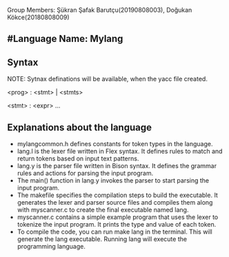 Group Members: Şükran Şafak Barutçu(20190808003), Doğukan Kökce(20180808009)

#Language Name: Mylang
--

## Syntax
NOTE: Sytnax definations will be available, when the yacc file created.

\<prog\> : \<stmt\> | \<stmts\>

\<stmt\> : \<expr\> ...

## Explanations about the language
- mylangcommon.h defines constants for token types in the language.
- lang.l is the lexer file written in Flex syntax. It defines rules to match and return tokens based on input text patterns.
- lang.y is the parser file written in Bison syntax. It defines the grammar rules and actions for parsing the input program.
- The main() function in lang.y invokes the parser to start parsing the input program.
- The makefile specifies the compilation steps to build the executable. It generates the lexer and parser source files and compiles them along with myscanner.c to create the final executable named lang.
- myscanner.c contains a simple example program that uses the lexer to tokenize the input program. It prints the type and value of each token.
- To compile the code, you can run make lang in the terminal. This will generate the lang executable. Running lang will execute the programming language.
